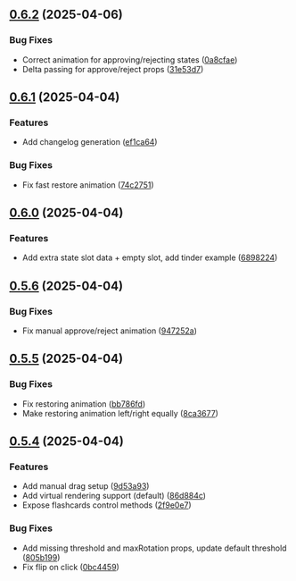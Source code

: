 ## [0.6.2](https://github.com/vad1ym/vue3-flashcards/compare/0.6.1...0.6.2) (2025-04-06)

### Bug Fixes

* Correct animation for approving/rejecting states ([0a8cfae](https://github.com/vad1ym/vue3-flashcards/commit/0a8cfae9af105ebf1684c7b761274fc99b2d7641))
* Delta passing for approve/reject props ([31e53d7](https://github.com/vad1ym/vue3-flashcards/commit/31e53d7274575043496a9a260c49a8d57c6e3635))
## [0.6.1](https://github.com/vad1ym/vue3-flashcards/compare/v0.6.0...v0.6.1) (2025-04-04)

### Features

* Add changelog generation ([ef1ca64](https://github.com/vad1ym/vue3-flashcards/commit/ef1ca64f40eae41a91d688ff7fcef01cbe922b5b))

### Bug Fixes

* Fix fast restore animation ([74c2751](https://github.com/vad1ym/vue3-flashcards/commit/74c2751863f7b418dfd466ef3eac74035e1d4c7f))
## [0.6.0](https://github.com/vad1ym/vue3-flashcards/compare/v0.5.6...v0.6.0) (2025-04-04)

### Features

* Add extra state slot data + empty slot, add tinder example ([6898224](https://github.com/vad1ym/vue3-flashcards/commit/68982241fdf67bc8626de0ba0e4a23cad990b3a2))
## [0.5.6](https://github.com/vad1ym/vue3-flashcards/compare/v0.5.5...v0.5.6) (2025-04-04)

### Bug Fixes

* Fix manual approve/reject animation ([947252a](https://github.com/vad1ym/vue3-flashcards/commit/947252aac0b3df9dd36d20ae257552cd2d29fb87))
## [0.5.5](https://github.com/vad1ym/vue3-flashcards/compare/v0.5.4...v0.5.5) (2025-04-04)

### Bug Fixes

* Fix restoring animation ([bb786fd](https://github.com/vad1ym/vue3-flashcards/commit/bb786fd629f723a59f36010cfabf3e1eef56a014))
* Make restoring animation left/right equally ([8ca3677](https://github.com/vad1ym/vue3-flashcards/commit/8ca367797c1eef8c1ef936f4c65059ffd9405a9b))
## [0.5.4](https://github.com/vad1ym/vue3-flashcards/compare/9d53a93e694e2b30e6a3b0861a6b1da697b9adba...v0.5.4) (2025-04-04)

### Features

* Add manual drag setup ([9d53a93](https://github.com/vad1ym/vue3-flashcards/commit/9d53a93e694e2b30e6a3b0861a6b1da697b9adba))
* Add virtual rendering support (default) ([86d884c](https://github.com/vad1ym/vue3-flashcards/commit/86d884c4061888b4a8f4a34f9001ffa2cb683ed8))
* Expose flashcards control methods ([2f9e0e7](https://github.com/vad1ym/vue3-flashcards/commit/2f9e0e75869e00ade329b8fa632c249f80e5ac6c))

### Bug Fixes

* Add missing threshold and maxRotation props, update default threshold ([805b199](https://github.com/vad1ym/vue3-flashcards/commit/805b199a2afea85db26d83ad640ce5e06b46fa87))
* Fix flip on click ([0bc4459](https://github.com/vad1ym/vue3-flashcards/commit/0bc4459eeb8e162e96d3bc8ad245425aa1ef9588))
